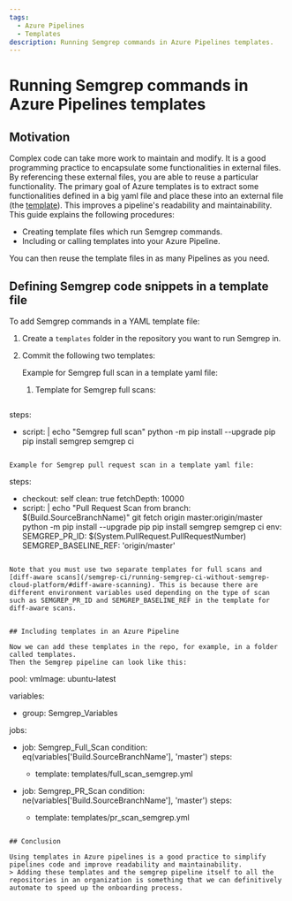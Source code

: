 ```yaml
---
tags:
  - Azure Pipelines
  - Templates
description: Running Semgrep commands in Azure Pipelines templates.
---
```

# Running Semgrep commands in Azure Pipelines templates 

## Motivation

Complex code can take more work to maintain and modify. It is a good programming practice to encapsulate some functionalities in external files. By referencing these external files, you are able to reuse a particular functionality.
The primary goal of Azure templates is to extract some functionalities defined in a big yaml file and place these into an external file (the [template](https://learn.microsoft.com/en-us/azure/devops/pipelines/process/templates?view=azure-devops)). This improves a pipeline's readability and maintainability.
This guide explains the following procedures:

* Creating template files which run Semgrep commands.
* Including or calling templates into your Azure Pipeline.

You can then reuse the template files in as many Pipelines as you need.
## Defining Semgrep code snippets in a template file


To add Semgrep commands in a YAML template file:

 1. Create a `templates` folder in the repository you want to run Semgrep in.
 2. Commit the following two templates: 

    Example for Semgrep full scan in a template yaml file:
    1. Template for Semgrep full scans:
    ```yaml
steps:
- script: |
    echo "Semgrep full scan"
    python -m pip install --upgrade pip
    pip install semgrep
    semgrep ci
``````

Example for Semgrep pull request scan in a template yaml file:
``````
steps:
- checkout: self
  clean: true
  fetchDepth: 10000
- script: |
    echo "Pull Request Scan from branch: $(Build.SourceBranchName)"
    git fetch origin master:origin/master
    python -m pip install --upgrade pip
    pip install semgrep
    semgrep ci
  env:
    SEMGREP_PR_ID: $(System.PullRequest.PullRequestNumber)
    SEMGREP_BASELINE_REF: 'origin/master'
``````

Note that you must use two separate templates for full scans and [diff-aware scans](/semgrep-ci/running-semgrep-ci-without-semgrep-cloud-platform/#diff-aware-scanning). This is because there are different environment variables used depending on the type of scan such as SEMGREP_PR_ID and SEMGREP_BASELINE_REF in the template for diff-aware scans.


## Including templates in an Azure Pipeline

Now we can add these templates in the repo, for example, in a folder called templates.
Then the Semgrep pipeline can look like this:

``````
pool:
  vmImage: ubuntu-latest

variables:
- group: Semgrep_Variables

jobs:
- job: Semgrep_Full_Scan
  condition: eq(variables['Build.SourceBranchName'], 'master')
  steps:
  - template: templates/full_scan_semgrep.yml

- job: Semgrep_PR_Scan
  condition: ne(variables['Build.SourceBranchName'], 'master')
  steps:
  - template: templates/pr_scan_semgrep.yml
``````

## Conclusion

Using templates in Azure pipelines is a good practice to simplify pipelines code and improve readability and maintainability.
> Adding these templates and the semgrep pipeline itself to all the repositories in an organization is something that we can definitively automate to speed up the onboarding process. 
   
